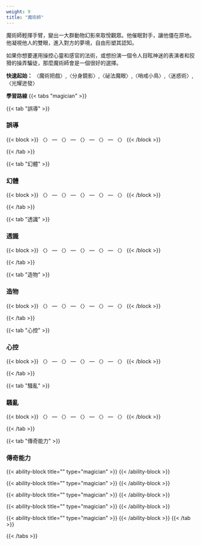 ```yaml
---
weight: 9
title: "魔術師"
---
```

魔術師輕揮手臂，變出一大群動物幻影來取悅觀眾。他催眠對手，讓他僵在原地。他凝視他人的雙眼，進入對方的夢境，自由形塑其認知。

如果你想要運用操控心靈和感官的法術，或想扮演一個令人目眩神迷的表演者和狡猾的操弄騙徒，那麼魔術師會是一個很好的選擇。

<b>快速起始：</b> 〈魔術把戲〉,〈分身鏡影〉,〈祕法魔眼〉,〈哨戒小鳥〉,〈迷惑術〉,〈光耀迸發〉

<b>學習路線</b>
{{< tabs "magician" >}}

{{< tab "誤導" >}}
<h3 style="color: var(--role-color-magician);">誤導</h3>
{{< block >}}
〈〉 — 〈〉 — 〈〉 — 〈〉 — 〈〉
{{< /block >}}

{{< /tab >}}

{{< tab "幻體" >}}
<h3 style="color: var(--role-color-magician);">幻體</h3>
{{< block >}}
〈〉 — 〈〉 — 〈〉 — 〈〉 — 〈〉
{{< /block >}}

{{< /tab >}}

{{< tab "透識" >}}
<h3 style="color: var(--role-color-magician);">透識</h3>
{{< block >}}
〈〉 — 〈〉 — 〈〉 — 〈〉 — 〈〉
{{< /block >}}

{{< /tab >}}

{{< tab "造物" >}}
<h3 style="color: var(--role-color-magician);">造物</h3>
{{< block >}}
〈〉 — 〈〉 — 〈〉 — 〈〉 — 〈〉
{{< /block >}}

{{< /tab >}}

{{< tab "心控" >}}
<h3 style="color: var(--role-color-magician);">心控</h3>
{{< block >}}
〈〉 — 〈〉 — 〈〉 — 〈〉 — 〈〉
{{< /block >}}

{{< /tab >}}

{{< tab "騷亂" >}}
<h3 style="color: var(--role-color-magician);">騷亂</h3>
{{< block >}}
〈〉 — 〈〉 — 〈〉 — 〈〉 — 〈〉
{{< /block >}}

{{< /tab >}}

{{< tab "傳奇能力"  >}}
<h3 style="color: var(--role-color-magician);">傳奇能力</h3>

{{< ability-block title="" type="magician" >}}
{{< /ability-block >}}

{{< ability-block title="" type="magician" >}}
{{< /ability-block >}}

{{< ability-block title="" type="magician" >}}
{{< /ability-block >}}

{{< ability-block title="" type="magician" >}}
{{< /ability-block >}}

{{< ability-block title="" type="magician" >}}
{{< /ability-block >}}
{{< /tab >}}

{{< /tabs >}}
